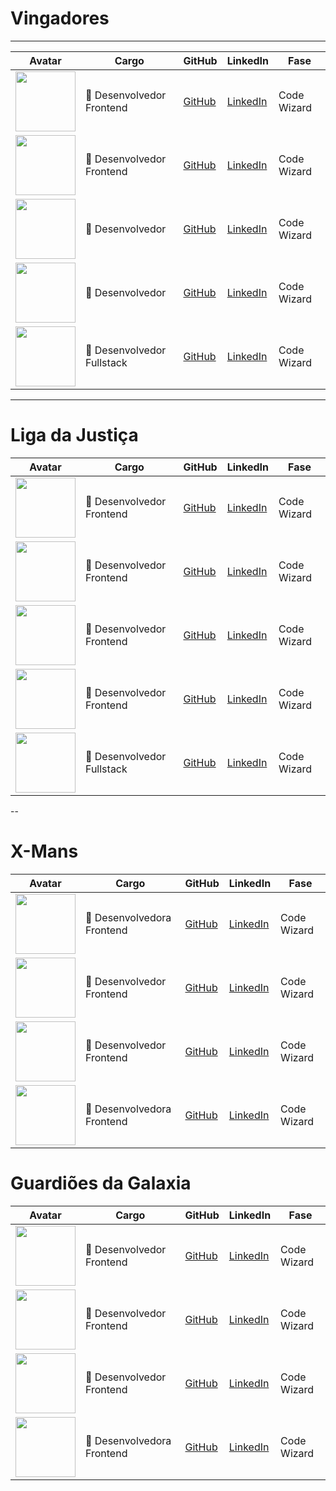 # Vingadores
---
| **Avatar**                                                                 | **Cargo**                | **GitHub**                                                                                              | **LinkedIn**       | **Fase**      |
|---------------------------------------------------------------------------|--------------------------|---------------------------------------------------------------------------------------------------------|---------------------|---------------|
| <img src="https://avatars.githubusercontent.com/u/48369245?v=4" width="96" height="96"> | 🤖 Desenvolvedor Frontend | [GitHub](https://apresentacao-pessoal-frontend-hpel.vercel.app/)                                       | [LinkedIn](#)       | Code Wizard   |
| <img src="https://avatars.githubusercontent.com/u/94319702?v=4" width="96" height="96"> | 🤖 Desenvolvedor Frontend | [GitHub](https://github.com/alvesmariadefatima/desafio1)                                               | [LinkedIn](#)       | Code Wizard   |
| <img src="https://avatars.githubusercontent.com/u/62396328?v=4" width="96" height="96"> | 🤖 Desenvolvedor         | [GitHub](https://github.com/Breno-Mateus/apresentacao-pessoal-frontend/tree/breno-mateus)              | [LinkedIn](#)       | Code Wizard   |
| <img src="https://avatars.githubusercontent.com/u/103588925?v=4" width="96" height="96"> | 🤖 Desenvolvedor         | [GitHub](https://github.com/cristianmeelo/challenge-frontend-volunteer-react)                           | [LinkedIn](#)       | Code Wizard   |
| <img src="https://avatars.githubusercontent.com/Rafael-Euzebio?v=4" width="96" height="96"> | 🤖 Desenvolvedor Fullstack | [GitHub](https://github.com/Rafael-Euzebio/crud-herois-da-marvel-fullstack)                               | [LinkedIn](#)       | Code Wizard   |


---

# Liga da Justiça

| **Avatar**                                                                 | **Cargo**                | **GitHub**                                                                                              | **LinkedIn**       | **Fase**      |
|---------------------------------------------------------------------------|--------------------------|---------------------------------------------------------------------------------------------------------|---------------------|---------------|
| <img src="https://avatars.githubusercontent.com/WalassiSilva?v=4" width="96" height="96"> | 🤖 Desenvolvedor Frontend | [GitHub](https://github.com/WalassiSilva/apresentacao-pessoal-frontend)                               | [LinkedIn](#)       | Code Wizard   |
| <img src="https://avatars.githubusercontent.com/EderLimaDev?v=4" width="96" height="96"> | 🤖 Desenvolvedor Frontend | [GitHub](https://github.com/EderLimaDev/apresentacao-pessoal)                                         | [LinkedIn](#)       | Code Wizard   |
| <img src="https://avatars.githubusercontent.com/adejuniorr?v=4" width="96" height="96"> | 🤖 Desenvolvedor Frontend | [GitHub](https://github.com/adejuniorr/apresentacao-pessoal-frontend)                                 | [LinkedIn](#)       | Code Wizard   |
| <img src="https://avatars.githubusercontent.com/RodrigoBergenthal?v=4" width="96" height="96"> | 🤖 Desenvolvedor Frontend | [GitHub](https://github.com/RodrigoBergenthal/Apresentacao-React-e-Taiwind---Vite?tab=readme-ov-fil) | [LinkedIn](#)       | Code Wizard   |
| <img src="https://avatars.githubusercontent.com/lucasoliveirabr?v=4" width="96" height="96"> | 🤖 Desenvolvedor Fullstack | [GitHub](https://github.com/lucasoliveirabr/test-fullstack-projeto-fusion)                                 | [LinkedIn](#)       | Code Wizard   |



--
# X-Mans

| **Avatar**                                                                 | **Cargo**                | **GitHub**                                                                                              | **LinkedIn**       | **Fase**      |
|---------------------------------------------------------------------------|--------------------------|---------------------------------------------------------------------------------------------------------|---------------------|---------------|
| <img src="https://avatars.githubusercontent.com/maria-luiza-rodrigues-ti?v=4" width="96" height="96"> | 🤖 Desenvolvedora Frontend | [GitHub](https://github.com/maria-luiza-rodrigues-ti)                                               | [LinkedIn](#)       | Code Wizard   |
| <img src="https://desafio-fusion-01.vercel.app/assets/profile-COgnBPn8.jpg" width="96" height="96"> | 🤖 Desenvolvedor Frontend | [GitHub](https://github.com/CampesattoJr/desafio-fusion-01.git)                                     | [LinkedIn](#)       | Code Wizard   |
| <img src="https://avatars.githubusercontent.com/reuelsilva?v=4" width="96" height="96"> | 🤖 Desenvolvedor Frontend | [GitHub](https://www.github.com/reuelsilva)                                                           | [LinkedIn](#)       | Code Wizard   |
| <img src="https://avatars.githubusercontent.com/ana-ferreiramg?v=4" width="96" height="96"> | 🤖 Desenvolvedora Frontend | [GitHub](https://github.com/ana-ferreiramg/apresentacao-pessoal-frontend)                           | [LinkedIn](#)       | Code Wizard   |



# Guardiões da Galaxia

| **Avatar**                                                                 | **Cargo**                | **GitHub**                                                                                              | **LinkedIn**       | **Fase**      |
|---------------------------------------------------------------------------|--------------------------|---------------------------------------------------------------------------------------------------------|---------------------|---------------|
| <img src="https://avatars.githubusercontent.com/Lostleleco?v=4" width="96" height="96"> | 🤖 Desenvolvedor Frontend | [GitHub](https://github.com/Lostleleco/apresentacao-pessoal-frontend.git)                              | [LinkedIn](#)       | Code Wizard   |
| <img src="https://avatars.githubusercontent.com/sergiosaraivajr?v=4" width="96" height="96"> | 🤖 Desenvolvedor Frontend | [GitHub](https://github.com/sergiosaraivajr/apresentacao-pessoal-frontend)                            | [LinkedIn](#)       | Code Wizard   |
| <img src="https://avatars.githubusercontent.com/carolinedemoraes?v=4" width="96" height="96"> | 🤖 Desenvolvedor Frontend | [GitHub](https://github.com/carolinedemoraes/portfolioreact)                                         | [LinkedIn](#)       | Code Wizard   |
| <img src="https://avatars.githubusercontent.com/mfernandanll?v=4" width="96" height="96"> | 🤖 Desenvolvedora Frontend | [GitHub](https://github.com/mfernandanll/apresentacao-pessoal-frontend-fernanda-loureiro)             | [LinkedIn](#)       | Code Wizard   |
